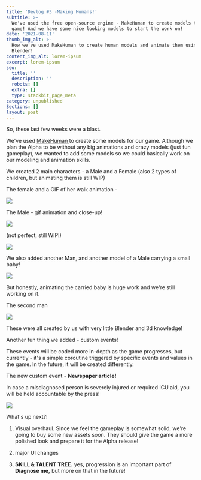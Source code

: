 ```yaml
---
title: 'Devlog #3 -Making Humans!'
subtitle: >-
  We've used the free open-source engine - MakeHuman to create models to our
  game! And we have some nice looking models to start the work on!
date: '2021-08-11'
thumb_img_alt: >-
  How we've used MakeHuman to create human models and animate them using
  Blender!
content_img_alt: lorem-ipsum
excerpt: lorem-ipsum
seo:
  title: ''
  description: ''
  robots: []
  extra: []
  type: stackbit_page_meta
category: unpublished
Sections: []
layout: post
---
```

So, these last few weeks were a blast.

We've used [MakeHuman ](http://www.makehumancommunity.org/)to create some models for our game. Although we plan the Alpha to be without any big animations and crazy models (just fun gameplay), we wanted to add some models so we could basically work on our modeling and animation skills.

We created 2 main characters - a Male and a Female (also 2 types of children, but animating them is still WIP)

The female and a GIF of her walk animation - 

![](/images/woman-7947f485.gif)



The Male - gif animation and close-up!

![](/images/man.gif)

(not perfect, still WIP!)

![](/images/Man1.PNG)



We also added another Man, and another model of a Male carrying a small baby!

![](/images/Carry%20Baby.PNG)

But honestly, animating the carried baby is huge work and we're still working on it.

The second man

![](/images/Man2.PNG)

These were all created by us with very little Blender and 3d knowledge! 



Another fun thing we added - custom events!

These events will be coded more in-depth as the game progresses, but currently - it's a simple coroutine triggered by specific events and values in the game. In the future, it will be created differently.

The new custom event - **Newspaper article!**

In case a misdiagnosed person is severely injured or required ICU aid, you will be held accountable by the press!

![](/images/NewsPaper.PNG)



What's up next?!

1.  Visual overhaul. Since we feel the gameplay is somewhat solid, we're going to buy some new assets soon. They should give the game a more polished look and prepare it for the Alpha release!

2.  major UI changes

3.  **SKILL & TALENT TREE.** yes, progression is an important part of **Diagnose me,** but more on that in the future!
